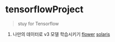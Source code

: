 # tensorflowProject
>stuy for Tensorflow

1. 나만의 데이터로 v3 모델 학습시키기
[flower](https://meisteruser.net/devflow/2279)
[solaris](http://solarisailab.com/archives/1422)
